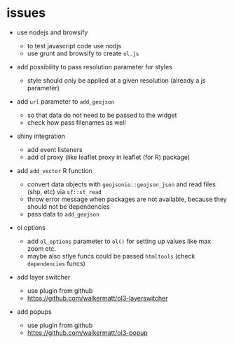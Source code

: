 # issues

* use nodejs and browsify
  - to test javascript code use nodjs
  - use grunt and browsify to create `ol.js`

* add possibility to pass resolution parameter for styles
  - style should only be applied at a given resolution (already a js parameter)

* add `url` parameter to `add_geojson`
  - so that data do not need to be passed to the widget
  - check how pass filenames as well
  
* shiny integration
  - add event listeners
  - add ol proxy (like leaflet proxy in leaflet (for R) package)

* add `add_vector` R function
  - convert data objects with `geojsonio::geojson_json` and read files (shp, etc) via `sf::st_read`
  - throw error message when packages are not available, because they should not be dependencies
  - pass data to `add_geojson`
  
* ol options
  - add `ol_options` parameter to `ol()` for setting up values like max zoom etc.
  - maybe also stlye funcs could be passed `htmltools` (check `dependencies` funcs)

* add layer switcher
  - use plugin from github
  - https://github.com/walkermatt/ol3-layerswitcher
  
* add popups
  - use plugin from github
  - https://github.com/walkermatt/ol3-popup
  
